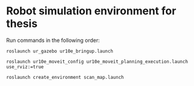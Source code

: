 # Robot simulation environment for thesis

Run commands in the following order:
```
roslaunch ur_gazebo ur10e_bringup.launch
```

```
roslaunch ur10e_moveit_config ur10e_moveit_planning_execution.launch use_rviz:=true
```

```
roslaunch create_environment scan_map.launch
```
